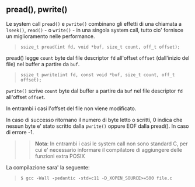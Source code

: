 ## pread(), pwrite()

Le system call `pread()` e `pwrite()` combinano gli effetti di una chiamata a
`lseek()`, `read()` - o `write()` - in una singola system call, tutto cio'
fornisce un miglioramento nelle performance.

> ```ssize_t pread(int fd, void *buf, size_t count, off_t offset);```

pread() legge `count` byte dal file descriptor `fd` all'offset `offset` 
(dall'inizio del file) nel buffer a partire da `buf`.

> ```ssize_t pwrite(int fd, const void *buf, size_t count, off_t offset);```

`pwrite()` scrive `count` byte dal buffer a partire da `buf` nel file descriptor
`fd` all'offset `offset`.

In entrambi i casi l'offset del file non viene modificato.

In caso di successo ritornano il numero di byte letto o scritti, 0 indica
che nessun byte e' stato scritto dalla `pwrite()` oppure EOF dalla pread(). In
caso di errore -1.

> > **Nota**: In entrambi i casi le system call non sono standard C, per cui e' 
> > necessario informare il compilatore di aggiungere delle funzioni extra POSIX

La compilazione sara' la seguente:
    
> ```$ gcc -Wall -pedantic -std=c11 -D_XOPEN_SOURCE>=500 file.c```
